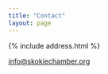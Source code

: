 ```yaml
---
title: "Contact"
layout: page
---
```


{% include address.html %}

<p><a href="mailto:info@skokiechamber.org">info@skokiechamber.org</a></p>
